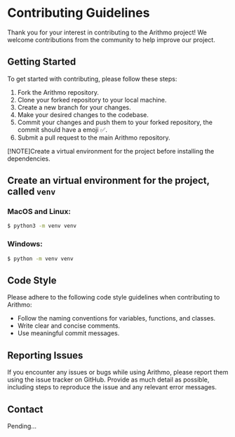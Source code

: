 # Contributing Guidelines

Thank you for your interest in contributing to the Arithmo project! We welcome contributions from the community to help improve our project.

## Getting Started

To get started with contributing, please follow these steps:

1. Fork the Arithmo repository.
2. Clone your forked repository to your local machine.
3. Create a new branch for your changes.
4. Make your desired changes to the codebase.
5. Commit your changes and push them to your forked repository, the commit should have a emoji ✅.
6. Submit a pull request to the main Arithmo repository.


[!NOTE]Create a virtual environment for the project before installing the dependencies.

## Create an virtual environment for the project, called `venv`

### MacOS and Linux:
```bash
$ python3 -m venv venv
```
### Windows:
```bash
$ python -m venv venv
```

## Code Style

Please adhere to the following code style guidelines when contributing to Arithmo:

- Follow the naming conventions for variables, functions, and classes.
- Write clear and concise comments.
- Use meaningful commit messages.

## Reporting Issues

If you encounter any issues or bugs while using Arithmo, please report them using the issue tracker on GitHub. Provide as much detail as possible, including steps to reproduce the issue and any relevant error messages.

## Contact

<p>Pending...</p>
